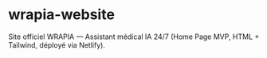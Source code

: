 # wrapia-website
Site officiel WRAPIA — Assistant médical IA 24/7 (Home Page MVP, HTML + Tailwind, déployé via Netlify).
